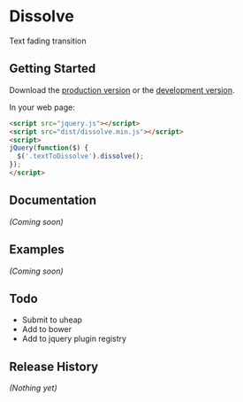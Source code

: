 # Dissolve

Text fading transition

## Getting Started
Download the [production version][min] or the [development version][max].

[min]: https://raw.github.com/colinwren/dissolve/master/dist/dissolve.min.js
[max]: https://raw.github.com/colinwren/dissolve/master/dist/dissolve.js

In your web page:

```html
<script src="jquery.js"></script>
<script src="dist/dissolve.min.js"></script>
<script>
jQuery(function($) {
  $('.textToDissolve').dissolve();
});
</script>
```

## Documentation
_(Coming soon)_

## Examples
_(Coming soon)_

## Todo
- Submit to uheap
- Add to bower
- Add to jquery plugin registry

## Release History
_(Nothing yet)_
